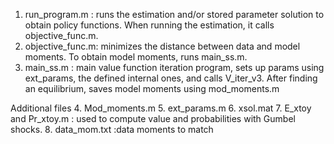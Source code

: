 1. run_program.m : runs the estimation and/or stored parameter solution to obtain policy functions. When running the estimation, it calls objective_func.m.
2. objective_func.m: minimizes the distance between data and model moments. To obtain model moments, runs main_ss.m.
3. main_ss.m : main value function iteration program, sets up params using ext_params, the defined internal ones, and calls V_iter_v3. After finding an equilibrium, saves model moments using mod_moments.m

Additional files
4. Mod_moments.m
5. ext_params.m
6. xsol.mat
7. E_xtoy and Pr_xtoy.m : used to compute value and probabilities with Gumbel shocks.
8. data_mom.txt :data moments to match

